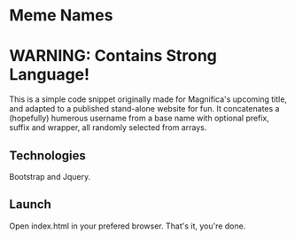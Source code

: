 # Meme Names
# WARNING: Contains Strong Language!

This is a simple code snippet originally made for Magnifica's upcoming title, and adapted to a published stand-alone website for fun. It concatenates a (hopefully) humerous username from a base name with optional prefix, suffix and wrapper, all randomly selected from arrays.


## Technologies
Bootstrap and Jquery.


## Launch
Open index.html in your prefered browser. That's it, you're done.
